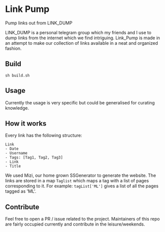 # Link Pump
Pump links out from LINK_DUMP

LINK_DUMP is a personal telegram group which my friends and I use to dump links from the internet which we find intriguing.
Link_Pump is made in an attempt to make our collection of links available in a neat and organized fashion.

## Build
`sh build.sh`

## Usage
Currently the usage is very specific but could be generalised for curating knowledge. 

## How it works
Every link has the following structure:
```
Link
- Date
- Username
- Tags: [Tag1, Tag2, Tag3]
- Link
- Title
```
We used Mizi, our home grown SSGenerator to generate the website.
The links are stored in a map `Taglist` which maps a tag with a list of pages corresponding to it. For example: `tagList['ML']` gives a list of all the pages tagged as 'ML'.

## Contribute
Feel free to open a PR / issue related to the project. Maintainers of this repo are fairly occupied currently and contribute in the leisure/weekends.
